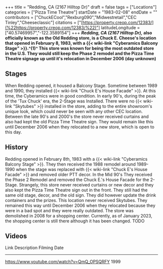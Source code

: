 +++
title = "Redding, CA (2167 Hilltop Dr)"
draft = false
tags = ["Locations"]
categories = ["Pizza Time Theatre"]
startDate = "1983-02-08"
endDate = ""
contributors = ["ChuckECool","Rexburg090","Midwestretail","CEC Tinley","Cheeseclassic"]
citations = ["[https://property.creop.com/12383/](%22https://property.creop.com/12383/%22)"]
latitudeLongitude = ["40.57469957","-122.3589154"]
+++
***Redding, CA (2167 Hilltop Dr),* also officially known as the Old Redding store, is a Chuck E. Cheese's location that opened in February 8, 1983, with a {{< wiki-link "Cyberamics Balcony Stage" >}}.^(1)^
This store was known for being the most outdated store in the U.S. They would still keep the Phase 2 remodel and the Pizza Time Theatre signage up until it's relocation in December 2006 (day unknown)**

## Stages

When Redding opened, it housed a Balcony Stage. Sometime between 1989 and 1990, they installed {{< wiki-link "Chuck E's House Facade" >}}. At this time, the Cyberamics were in good condition. In early 90's, during the peak of the 'Tux Chuck' era, the 2-Stage was Installed. There were no {{< wiki-link "Skytubes" >}} installed in the store, adding to the entire showroom's unique look, which could never be seen with any other CEC location.
Between the late 90's and 2000's the store never received curtains and also had kept the old Pizza Time Theatre sign. They would remain like this until December 2006 when they relocated to a new store, which is open to this day.

## History

Redding opened in February 8th, 1983 with a {{< wiki-link "Cyberamics Balcony Stage" >}}. They then received the 1988 remodel around 1989-1990 when the stage was replaced with {{< wiki-link "Chuck E's House Facade" >}} and removed older PTT decor. In the Mid 90's They received the Phase 2 Remodel and removed the Chuck E.'s House Facade for the 2-Stage. Strangely, this store never received curtains or new decor and they also kept the Pizza Time Theatre sign out in the front. They still had the same old stage, decor, and the old sign. They did however update the drink containers and the prizes. This location never received Skytubes. They remained this way until December 2006 when they relocated because they were in a bad spot and they were really outdated. The store was demolished in 2008 for a shopping center. Currently, as of January 2023, the shopping center is still there although it has been changed.
TODO

## Videos

  Link                                          Description   Filming Date
  --------------------------------------------- ------------- --------------
  https://www.youtube.com/watch?v=QmQ_OPSQRFY                 1999
